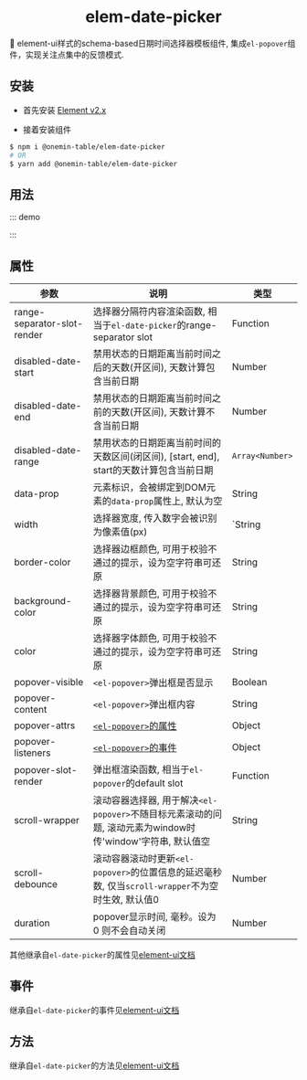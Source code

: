 <h1 align="center">elem-date-picker</h1>

🚀 element-ui样式的schema-based日期时间选择器模板组件, 集成`el-popover`组件，实现关注点集中的反馈模式.

## 安装

* 首先安装 [Element v2.x](https://github.com/ElemeFE/element)

* 接着安装组件

```bash
$ npm i @onemin-table/elem-date-picker
# OR
$ yarn add @onemin-table/elem-date-picker
```

## 用法

::: demo
<template>
  <div>
    <button @click="active = !active">切换</button>
    <button @click="foo = []">清空</button>
    <elem-date-picker
      v-model="foo"
      type="daterange"
      :width="300"
      :disabled-date-start="3"
      :disabled-date-end="10"
      :disabled-date-range="[1, 1]"
      :range-separator-slot-render="rangeSeparatorSlotRender"
      :popover-visible="active"
      :border-color="active ? 'red' : ''"
      popover-content="content"
      @change="onChange"
    />
  </div>
</template>

<script>
  export default {
    data() {
      return {
        foo: [],

        active: false,
      };
    },

    methods: {
      rangeSeparatorSlotRender() {
        return <i class="el-icon-time" />;
      },

      onChange(...args) {
        console.warn(args);
      },
    },
  };
</script>
:::


## 属性

| 参数        | 说明           | 类型  |
| ------------- |---------------| ------|
| range-separator-slot-render | 选择器分隔符内容渲染函数, 相当于`el-date-picker`的range-separator slot | Function |
| disabled-date-start | 禁用状态的日期距离当前时间之后的天数(开区间), 天数计算包含当前日期 | Number |
| disabled-date-end | 禁用状态的日期距离当前时间之前的天数(开区间), 天数计算不含当前日期 | Number |
| disabled-date-range | 禁用状态的日期距离当前时间的天数区间(闭区间), [start, end], start的天数计算包含当前日期 | `Array<Number>` |
| data-prop | 元素标识，会被绑定到DOM元素的`data-prop`属性上, 默认为空 | String |
| width | 选择器宽度, 传入数字会被识别为像素值(px) | `String|Number` |
| border-color | 选择器边框颜色, 可用于校验不通过的提示，设为空字符串可还原 | String |
| background-color | 选择器背景颜色, 可用于校验不通过的提示，设为空字符串可还原 | String |
| color | 选择器字体颜色, 可用于校验不通过的提示，设为空字符串可还原 | String |
| popover-visible | `<el-popover>`弹出框是否显示 | Boolean |
| popover-content | `<el-popover>`弹出框内容 | String |
| popover-attrs | [`<el-popover>`的属性](https://element.eleme.cn/#/zh-CN/component/popover#attributes) | Object |
| popover-listeners | [`<el-popover>`的事件](https://element.eleme.cn/#/zh-CN/component/popover#events) | Object |
| popover-slot-render | 弹出框渲染函数, 相当于`el-popover`的default slot | Function |
| scroll-wrapper | 滚动容器选择器, 用于解决`<el-popover>`不随目标元素滚动的问题, 滚动元素为window时传'window'字符串, 默认值空 | String |
| scroll-debounce | 滚动容器滚动时更新`<el-popover>`的位置信息的延迟毫秒数, 仅当`scroll-wrapper`不为空时生效, 默认值0 | Number |
| duration | popover显示时间, 毫秒。设为 0 则不会自动关闭 | Number | 3000 |

其他继承自`el-date-picker`的属性见[element-ui文档](https://element.eleme.cn/#/zh-CN/component/date-picker#attributes)

## 事件

继承自`el-date-picker`的事件见[element-ui文档](https://element.eleme.cn/#/zh-CN/component/date-picker#events)

## 方法

继承自`el-date-picker`的方法见[element-ui文档](https://element.eleme.cn/#/zh-CN/component/date-picker#methods)

